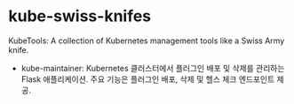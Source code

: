 # kube-swiss-knifes
KubeTools: A collection of Kubernetes management tools like a Swiss Army knife.

- kube-maintainer: Kubernetes 클러스터에서 플러그인 배포 및 삭제를 관리하는 Flask 애플리케이션. 주요 기능은 플러그인 배포, 삭제 및 헬스 체크 엔드포인트 제공.